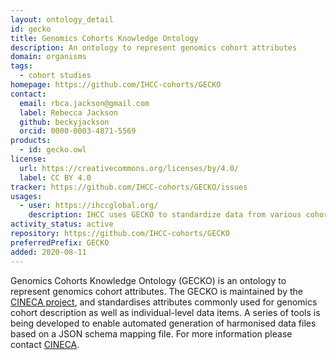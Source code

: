 ```yaml
---
layout: ontology_detail
id: gecko
title: Genomics Cohorts Knowledge Ontology
description: An ontology to represent genomics cohort attributes
domain: organisms
tags:
  - cohort studies
homepage: https://github.com/IHCC-cohorts/GECKO
contact:
  email: rbca.jackson@gmail.com
  label: Rebecca Jackson
  github: beckyjackson
  orcid: 0000-0003-4871-5569
products:
  - id: gecko.owl
license:
  url: https://creativecommons.org/licenses/by/4.0/
  label: CC BY 4.0
tracker: https://github.com/IHCC-cohorts/GECKO/issues
usages:
  - user: https://ihccglobal.org/
    description: IHCC uses GECKO to standardize data from various cohorts for the IHCC cohort browser
activity_status: active
repository: https://github.com/IHCC-cohorts/GECKO
preferredPrefix: GECKO
added: 2020-08-11
---
```


Genomics Cohorts Knowledge Ontology (GECKO) is an ontology to represent genomics cohort attributes. The GECKO is maintained by the [CINECA project]( https://www.cineca-project.eu), and standardises attributes commonly used for genomics cohort description as well as individual-level data items. A series of tools is being developed to enable automated generation of harmonised data files based on a JSON schema mapping file. For more information please contact [CINECA](mailto:info@cineca-project.eu).
